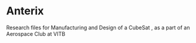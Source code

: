 # Anterix
Research files for Manufacturing and Design of a CubeSat , as a part of an Aerospace Club at VITB

